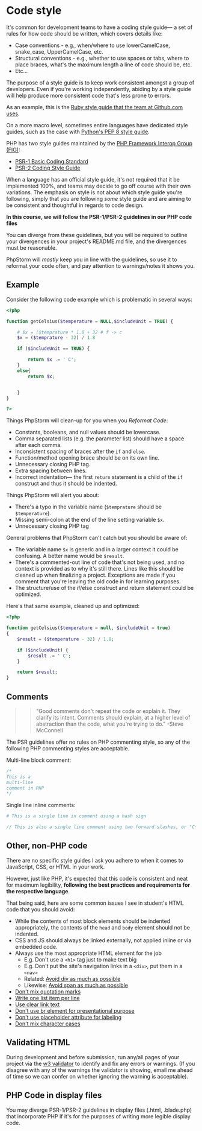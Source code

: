 # Code style
It's common for development teams to have a coding style guide&mdash; a set of rules for how code should be written, which covers details like:

+ Case conventions - e.g., when/where to use lowerCamelCase, snake_case, UpperCamelCase, etc.
+ Structural conventions - e.g., whether to use spaces or tabs, where to place braces, what's the maximum length a line of code should be, etc.
+ Etc...

The purpose of a style guide is to keep work consistent amongst a group of developers. Even if you're working independently, abiding by a style guide will help produce more consistent code that's less prone to errors.

As an example, this is the [Ruby style guide that the team at Github.com uses](https://github.com/github/rubocop-github/blob/master/STYLEGUIDE.md).

On a more macro level, sometimes entire languages have dedicated style guides, such as the case with [Python's PEP 8 style guide](https://www.python.org/dev/peps/pep-0008/).

PHP has two style guides maintained by the [PHP Framework Interop Group (FIG)](http://www.php-fig.org):

+ [PSR-1 Basic Coding Standard](http://www.php-fig.org/psr/psr-1)
+ [PSR-2 Coding Style Guide](http://www.php-fig.org/psr/psr-2/)

When a language has an official style guide, it's not required that it be implemented 100%, and teams may decide to go off course with their own variations. The emphasis on style is not about which style guide you're following, simply that you are following *some* style guide and are aiming to be consistent and thoughtful in regards to code design.

**In this course, we will follow the PSR-1/PSR-2 guidelines in our PHP code files** 

You can diverge from these guidelines, but you will be required to outline your divergences in your project's README.md file, and the divergences must be reasonable.

PhpStorm will *mostly* keep you in line with the guidelines, so use it to reformat your code often, and pay attention to warnings/notes it shows you.


## Example
Consider the following code example which is problematic in several ways:

```php
<?php

function getCelsius($temperature = NULL,$includeUnit = TRUE) {

    # $x = ($temprature * 1.8 + 32 # f -> c
    $x = ($temprature - 32) / 1.8

    if ($includeUnit == TRUE) {

        return $x .= ' C';
    }
    else{
        return $x;


    }
}

?>
```

Things PhpStorm will clean-up for you when you *Reformat Code*:
+ Constants, booleans, and null values should be lowercase.
+ Comma separated lists (e.g. the parameter list) should have a space after each comma.
+ Inconsistent spacing of braces after the `if` and `else`.
+ Function/method opening brace should be on its own line.
+ Unnecessary closing PHP tag.
+ Extra spacing between lines.
+ Incorrect indentation&mdash; the first `return` statement is a child of the `if` construct and thus it should be indented.

Things PhpStorm will alert you about:
+ There's a typo in the variable name (`$temprature` should be `$temperature`).
+ Missing semi-colon at the end of the line setting variable `$x`.
+ Unnecessary closing PHP tag

General problems that PhpStorm can't catch but you should be aware of:
+ The variable name `$x` is generic and in a larger context it could be confusing. A better name would be `$result`.
+ There's a commented-out line of code that's not being used, and no context is provided as to why it's still there. Lines like this should be cleaned up when finalizing a project. Exceptions are made if you comment that you're leaving the old code in for learning purposes.
+ The structure/use of the if/else construct and return statement could be optimized.

Here's that same example, cleaned up and optimized:
```php
<?php

function getCelsius($temperature = null, $includeUnit = true)
{
    $result = ($temperature - 32) / 1.8;

    if ($includeUnit) {
        $result .= ' C';
    }

    return $result;
}
```



## Comments
>> "Good comments don't repeat the code or explain it. They clarify its intent. Comments should explain, at a higher level of abstraction than the code, what you're trying to do." -Steve McConnell

The PSR guidelines offer no rules on PHP commenting style, so any of the following PHP commenting styles are acceptable.

Multi-line block comment:
```php
/* 
This is a 
multi-line
comment in PHP
*/
```

Single line inline comments:
```php
# This is a single line in comment using a hash sign

// This is also a single line comment using two forward slashes, or "C++ style"
```



## Other, non-PHP code
There are no specific style guides I ask you adhere to when it comes to JavaScript, CSS, or HTML in your work.

However, just like PHP, it's expected that this code is consistent and neat for maximum legibility, __following the best practices and requirements for the respective language__.

That being said, here are some common issues I see in student's HTML code that you should avoid:

+ While the contents of most block elements should be indented appropriately, the contents of the `head` and `body` element should not be indented.
+ CSS and JS should always be linked externally, not applied inline or via embedded code.
+ Always use the most appropriate HTML element for the job
    + E.g. Don't use a `<h1>` tag just to make text big
    + E.g. Don't put the site's navigation links in a `<div>`, put them in a `<nav>`
    + Related: [Avoid div as much as possible](https://github.com/hail2u/html-best-practices#avoid-div-element-as-much-as-possible)
    + Likewise: [Avoid span as much as possible](https://github.com/hail2u/html-best-practices#avoid-span-element-as-much-as-possible)
+ [Don't mix quotation marks](https://github.com/hail2u/html-best-practices#dont-mix-quotation-marks)
+ [Write one list item per line](https://github.com/hail2u/html-best-practices#write-one-list-item-per-line)
+ [Use clear link text](https://github.com/hail2u/html-best-practices#clear-link-text)
+ [Don't use br element for presentational purpose](https://github.com/hail2u/html-best-practices#dont-use-br-element-only-for-presentational-purpose)
+ [Don't use placeholder attribute for labeling](https://github.com/hail2u/html-best-practices#dont-use-placeholder-attribute-for-labeling)
+ [Don't mix character cases](https://github.com/hail2u/html-best-practices#dont-mix-character-cases)

## Validating HTML
During development and before submission, run any/all pages of your project via the [w3 validator](https://validator.w3.org) to identify and fix any errors or warnings. (If you disagree with any of the warnings the validator is showing, email me ahead of time so we can confer on whether ignoring the warning is acceptable).

## PHP Code in display files
You may diverge PSR-1/PSR-2 guidelines in display files (.html, .blade.php) that incorporate PHP if it's for the purposes of writing more legible display code. 




 
